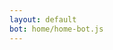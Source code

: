 ```yaml
---
layout: default
bot: home/home-bot.js
---
```



<div class="botui-app-container" id="home-index">
    <bot-ui></bot-ui>
</div>
